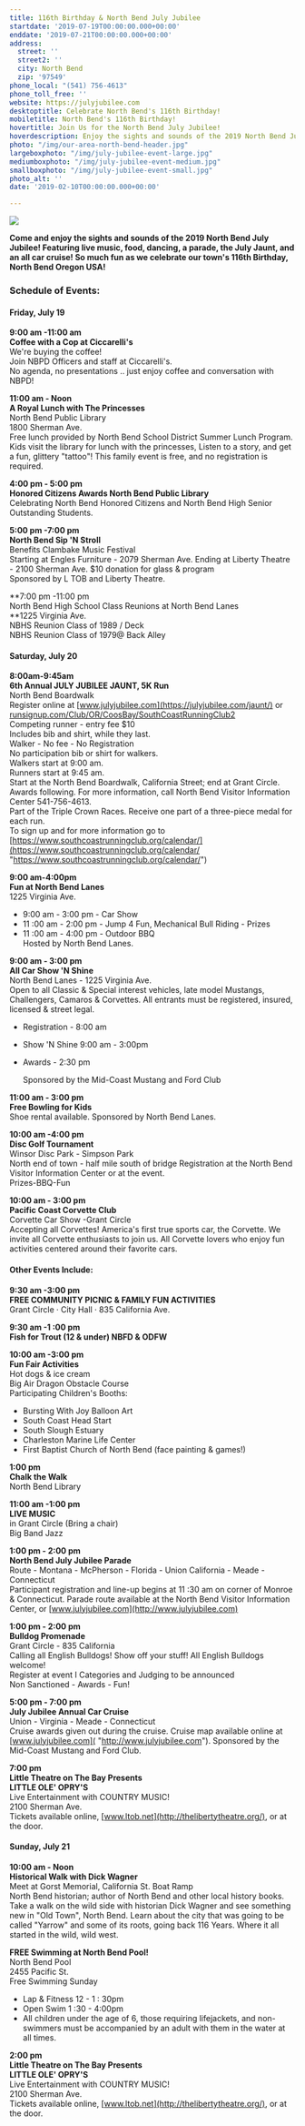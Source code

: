 ```yaml
---
title: 116th Birthday & North Bend July Jubilee
startdate: '2019-07-19T00:00:00.000+00:00'
enddate: '2019-07-21T00:00:00.000+00:00'
address:
  street: ''
  street2: ''
  city: North Bend
  zip: '97549'
phone_local: "(541) 756-4613"
phone_toll_free: ''
website: https://julyjubilee.com
desktoptitle: Celebrate North Bend's 116th Birthday!
mobiletitle: North Bend's 116th Birthday!
hovertitle: Join Us for the North Bend July Jubilee!
hoverdescription: Enjoy the sights and sounds of the 2019 North Bend July Jubilee!
photo: "/img/our-area-north-bend-header.jpg"
largeboxphoto: "/img/july-jubilee-event-large.jpg"
mediumboxphoto: "/img/july-jubilee-event-medium.jpg"
smallboxphoto: "/img/july-jubilee-event-small.jpg"
photo_alt: ''
date: '2019-02-10T00:00:00.000+00:00'

---
```

![](/img/july-jubilee-event-blog-695x322.jpg)

**Come and enjoy the sights and sounds of the 2019 North Bend July Jubilee! Featuring live music, food, dancing, a parade, the July Jaunt, and an all car cruise! So much fun as we celebrate our town's 116th Birthday, North Bend Oregon USA!**

### Schedule of Events:

#### **Friday, July 19**

**9:00 am -11:00 am**  
**Coffee with a Cop at Ciccarelli's**  
We're buying the coffee!  
Join NBPD Officers and staff at Ciccarelli's.  
No agenda, no presentations .. just enjoy coffee and conversation with NBPD!

**11:00 am - Noon**  
**A Royal Lunch with The Princesses**  
North Bend Public Library  
1800 Sherman Ave.  
Free lunch provided by North Bend School District Summer Lunch Program. Kids visit the library for lunch with the princesses, Listen to a story, and get a fun, glittery "tattoo"! This family event is free, and no registration is required.

**4:00 pm - 5:00 pm**  
**Honored Citizens Awards North Bend Public Library**  
Celebrating North Bend Honored Citizens and North Bend High Senior Outstanding Students.

**5:00 pm -7:00 pm  
North Bend Sip 'N Stroll**  
Benefits Clambake Music Festival  
Starting at Engles Furniture - 2079 Sherman Ave. Ending at Liberty Theatre - 2100 Sherman Ave. $10 donation for glass & program  
Sponsored by L TOB and Liberty Theatre.

\**7:00 pm -11:00 pm  
North Bend High School Class Reunions at North Bend Lanes  
\**1225 Virginia Ave.  
NBHS Reunion Class of 1989 / Deck  
NBHS Reunion Class of 1979@ Back Alley

#### Saturday, July 20

**8:00am-9:45am**  
**6th Annual JULY JUBILEE JAUNT, 5K Run**  
North Bend Boardwalk  
Register online at [www.julyjubilee.com](https://julyjubilee.com/jaunt/) or [runsignup.com/Club/OR/CoosBay/SouthCoastRunningClub2](https://runsignup.com/Race/OR/NorthBend/JulyJubilee)  
Competing runner - entry fee $10  
Includes bib and shirt, while they last.  
Walker - No fee - No Registration  
No participation bib or shirt for walkers.  
Walkers start at 9:00 am.  
Runners start at 9:45 am.  
Start at the North Bend Boardwalk, California Street; end at Grant Circle. Awards following. For more information, call North Bend Visitor Information Center 541-756-4613.  
Part of the Triple Crown Races. Receive one part of a three-piece medal for each run.  
To sign up and for more information go to [https://www.southcoastrunningclub.org/calendar/](https://www.southcoastrunningclub.org/calendar/ "https://www.southcoastrunningclub.org/calendar/")

**9:00 am-4:00pm**  
**Fun at North Bend Lanes**  
1225 Virginia Ave.

* 9:00 am - 3:00 pm - Car Show
* 11 :00 am - 2:00 pm - Jump 4 Fun, Mechanical Bull Riding - Prizes
* 11 :00 am - 4:00 pm - Outdoor BBQ  
  Hosted by North Bend Lanes.

**9:00 am - 3:00 pm**  
**All Car Show 'N Shine**  
North Bend Lanes - 1225 Virginia Ave.  
Open to all Classic & Special interest vehicles, late model Mustangs, Challengers, Camaros & Corvettes. All entrants must be registered, insured, licensed & street legal.

* Registration - 8:00 am
* Show 'N Shine 9:00 am - 3:00pm
* Awards - 2:30 pm

  Sponsored by the Mid-Coast Mustang and Ford Club

**11:00 am - 3:00 pm  
Free Bowling for Kids**  
Shoe rental available. Sponsored by North Bend Lanes.

**10:00 am -4:00 pm  
Disc Golf Tournament**  
Winsor Disc Park - Simpson Park  
North end of town - half mile south of bridge Registration at the North Bend Visitor Information Center or at the event.  
Prizes-BBQ-Fun

**10:00 am - 3:00 pm**  
**Pacific Coast Corvette Club**  
Corvette Car Show -Grant Circle  
Accepting all Corvettes! America's first true sports car, the Corvette. We invite all Corvette enthusiasts to join us. All Corvette lovers who enjoy fun activities centered around their favorite cars.

#### Other Events Include:

**9:30 am -3:00 pm  
FREE COMMUNITY PICNIC & FAMILY FUN ACTIVITIES**  
Grant Circle · City Hall · 835 California Ave.

**9:30 am -1 :00 pm  
Fish for Trout (12 & under) NBFD & ODFW**

**10:00 am -3:00 pm  
Fun Fair Activities**  
Hot dogs & ice cream  
Big Air Dragon Obstacle Course  
Participating Children's Booths:

* Bursting With Joy Balloon Art
* South Coast Head Start
* South Slough Estuary
* Charleston Marine Life Center
* First Baptist Church of North Bend (face painting & games!)

**1:00 pm  
Chalk the Walk**  
North Bend Library

**11:00 am -1:00 pm  
LIVE MUSIC**  
in Grant Circle (Bring a chair)  
Big Band Jazz

**1:00 pm - 2:00 pm  
North Bend July Jubilee Parade**  
Route - Montana - McPherson - Florida - Union California - Meade - Connecticut  
Participant registration and line-up begins at 11 :30 am on corner of Monroe & Connecticut. Parade route available at the North Bend Visitor Information Center, or [www.julyjubilee.com](http://www.julyjubilee.com)

**1:00 pm - 2:00 pm**  
**Bulldog Promenade**  
Grant Circle - 835 California  
Calling all English Bulldogs! Show off your stuff! All English Bulldogs welcome!  
Register at event I Categories and Judging to be announced  
Non Sanctioned - Awards - Fun!

**5:00 pm - 7:00 pm  
July Jubilee Annual Car Cruise**  
Union - Virginia - Meade - Connecticut  
Cruise awards given out during the cruise. Cruise map available online at [www.julyjubilee.com]( "http://www.julyjubilee.com"). Sponsored by the Mid-Coast Mustang and Ford Club.

**7:00 pm  
Little Theatre on The Bay Presents  
LITTLE OLE' OPRY'S**  
Live Entertainment with COUNTRY MUSIC!  
2100 Sherman Ave.  
Tickets available online, [www.ltob.net](http://thelibertytheatre.org/), or at the door.

#### Sunday, July 21

**10:00 am - Noon  
Historical Walk with Dick Wagner**  
Meet at Gorst Memorial, California St. Boat Ramp  
North Bend historian; author of North Bend and other local history books.  
Take a walk on the wild side with historian Dick Wagner and see something new in "Old Town", North Bend. Learn about the city that was going to be called "Yarrow" and some of its roots, going back 116 Years. Where it all started in the wild, wild west.

**FREE Swimming at North Bend Pool!**  
North Bend Pool  
2455 Pacific St.  
Free Swimming Sunday

* Lap & Fitness 12 - 1 : 30pm
* Open Swim 1 :30 - 4:00pm
* All children under the age of 6, those requiring lifejackets, and non-swimmers must be accompanied by an adult with them in the water at all times.

**2:00 pm  
Little Theatre on The Bay Presents  
LITTLE OLE' OPRY'S**  
Live Entertainment with COUNTRY MUSIC!  
2100 Sherman Ave.  
Tickets available online, [www.ltob.net](http://thelibertytheatre.org/), or at the door.